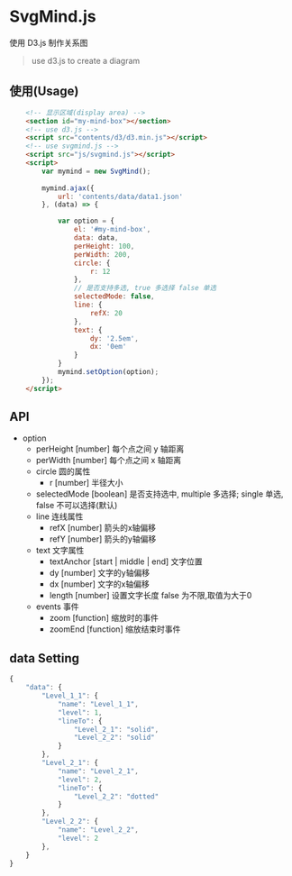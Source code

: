 # SvgMind.js

使用 D3.js 制作关系图
> use d3.js to create a diagram 

## 使用(Usage)

```html
	<!-- 显示区域(display area) -->
	<section id="my-mind-box"></section>
	<!-- use d3.js -->
	<script src="contents/d3/d3.min.js"></script>
	<!-- use svgmind.js -->
	<script src="js/svgmind.js"></script>
	<script>
		var mymind = new SvgMind();
		
		mymind.ajax({
			url: 'contents/data/data1.json'
		}, (data) => {

			var option = {
				el: '#my-mind-box',
				data: data,
				perHeight: 100,
				perWidth: 200,
				circle: {
					r: 12
				},
				// 是否支持多选, true 多选择 false 单选
				selectedMode: false,
				line: {
					refX: 20
				},
				text: {
					dy: '2.5em',
					dx: '0em'
				}
			}
			mymind.setOption(option);
		});
	</script>
```

## API
-  option
	- perHeight [number] 		每个点之间 y 轴距离
	- perWidth  [number]  		每个点之间 x 轴距离
	- circle	圆的属性
		- r		[number] 		半径大小
	- selectedMode [boolean] 	是否支持选中, multiple 多选择; single 单选, false 不可以选择(默认)
	- line		连线属性
		- refX	[number] 		箭头的x轴偏移
		- refY 	[number] 		箭头的y轴偏移
	- text		文字属性
		- textAnchor [start | middle | end]  文字位置
		- dy	[number] 		文字的y轴偏移
		- dx 	[number] 		文字的x轴偏移
		- length [number] 		设置文字长度 false 为不限,取值为大于0
	- events 	事件
		- zoom 	[function] 		缩放时的事件
		- zoomEnd [function] 	缩放结束时事件

## data Setting

```javascript
{
    "data": {
        "Level_1_1": {
            "name": "Level_1_1",
            "level": 1,
            "lineTo": {
                "Level_2_1": "solid",
                "Level_2_2": "solid"
            }
        }, 
        "Level_2_1": {
            "name": "Level_2_1",
            "level": 2,
            "lineTo": {
                "Level_2_2": "dotted"
            }
        }, 
        "Level_2_2": {
            "name": "Level_2_2",
            "level": 2
        }, 
    }
}
```






